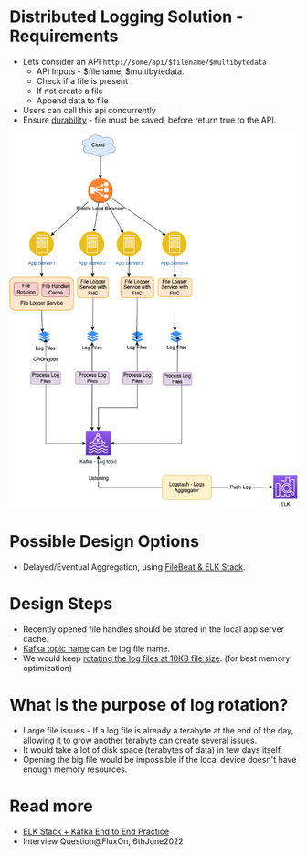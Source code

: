 # Distributed Logging Solution - Requirements
- Lets consider an API `http://some/api/$filename/$multibytedata`
  - API Inputs - $filename, $multibytedata.
  - Check if a file is present
  - If not create a file
  - Append data to file
- Users can call this api concurrently
- Ensure [durability](../../../3_DatabaseServices/Glossaries/ACIDTransactions/Durability.md) - file must be saved, before return true to the API.

![img.png](LoggingFileAggregation.drawio.png)

# Possible Design Options
- Delayed/Eventual Aggregation, using [FileBeat & ELK Stack](../../../12_ObservabilityLogsServices/ELK.md).

# Design Steps
- Recently opened file handles should be stored in the local app server cache.
- [Kafka topic name](../../../5_MessageBrokers/Kafka/Readme.md) can be log file name.
- We would keep [rotating the log files at 10KB file size](https://www.mezmo.com/learn-log-management/what-is-log-rotation-how-does-it-work). (for best memory optimization)

# What is the purpose of log rotation?
- Large file issues - If a log file is already a terabyte at the end of the day, allowing it to grow another terabyte can create several issues.
- It would take a lot of disk space (terabytes of data) in few days itself.
- Opening the big file would be impossible if the local device doesn't have enough memory resources.
 
# Read more
- [ELK Stack + Kafka End to End Practice](https://elastic-stack.readthedocs.io/en/latest/e2e_kafkapractices.html)
- Interview Question@FluxOn, 6thJune2022